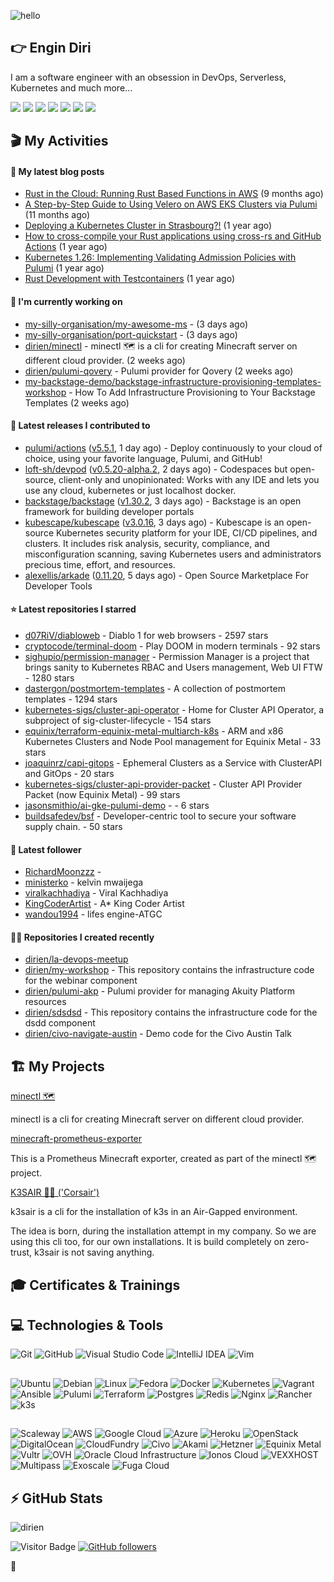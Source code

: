 ![hello](https://media.giphy.com/media/3ornk57KwDXf81rjWM/giphy.gif)

## 👉 Engin Diri

I am a software engineer with an obsession in DevOps, Serverless, Kubernetes and much more...

[![](https://img.shields.io/badge/-@__ediri-000000?style=for-the-badge&logo=X&logoColor=ffffff)](https://x.com/_ediri)
[![](https://img.shields.io/badge/engin--diri-0A66C2?style=for-the-badge&logo=linkedin&logoColor=#0A66C2)](https://www.linkedin.com/in/engin-diri/)
[![](https://img.shields.io/badge/@_ediri@cloud--native.social-6364FF?style=for-the-badge&logo=mastodon&logoColor=white)](https://cloud-native.social/@_ediri)
[![](https://img.shields.io/badge/-@dirien-%23181717?style=for-the-badge&logo=github)](https://github.com/dirien)
[![](https://img.shields.io/badge/-blog.ediri.io-2962FF?style=for-the-badge&logo=hashnode&logoColor=white)](https://blog.ediri.io/)
[![](https://img.shields.io/badge/dirien-003366?style=for-the-badge&logo=linuxfoundation&logoColor=white)](https://openprofile.dev/profile/dirien)
[![](https://img.shields.io/badge/-@__ediri-E4405F?style=for-the-badge&logo=instagram&logoColor=white)](https://www.instagram.com/_ediri/)

## 🎬 My Activities

#### 📖 My latest blog posts
- [Rust in the Cloud: Running Rust Based Functions in AWS](https://blog.ediri.io/rust-in-the-cloud-running-rust-based-functions-in-aws) (9 months ago)
- [A Step-by-Step Guide to Using Velero on AWS EKS Clusters via Pulumi](https://blog.ediri.io/a-step-by-step-guide-to-using-velero-on-aws-eks-clusters-via-pulumi) (11 months ago)
- [Deploying a Kubernetes Cluster in Strasbourg?!](https://blog.ediri.io/deploying-a-kubernetes-cluster-in-strasbourg) (1 year ago)
- [How to cross-compile your Rust applications using cross-rs and GitHub Actions](https://blog.ediri.io/how-to-cross-compile-your-rust-applications-using-cross-rs-and-github-actions) (1 year ago)
- [Kubernetes 1.26: Implementing Validating Admission Policies with Pulumi](https://blog.ediri.io/kubernetes-126-implementing-validating-admission-policies-with-pulumi) (1 year ago)
- [Rust Development with Testcontainers](https://blog.ediri.io/rust-development-with-testcontainers) (1 year ago)

#### 👷 I'm currently working on

- [my-silly-organisation/my-awesome-ms](https://github.com/my-silly-organisation/my-awesome-ms) -  (3 days ago)
- [my-silly-organisation/port-quickstart](https://github.com/my-silly-organisation/port-quickstart) -  (3 days ago)
- [dirien/minectl](https://github.com/dirien/minectl) - minectl 🗺  is a cli for creating Minecraft server on different cloud provider. (2 weeks ago)
- [dirien/pulumi-qovery](https://github.com/dirien/pulumi-qovery) - Pulumi provider for Qovery (2 weeks ago)
- [my-backstage-demo/backstage-infrastructure-provisioning-templates-workshop](https://github.com/my-backstage-demo/backstage-infrastructure-provisioning-templates-workshop) - How To Add Infrastructure Provisioning to Your Backstage Templates (2 weeks ago)

#### 🚀 Latest releases I contributed to

- [pulumi/actions](https://github.com/pulumi/actions) ([v5.5.1](https://github.com/pulumi/actions/releases/tag/v5.5.1), 1 day ago) - Deploy continuously to your cloud of choice, using your favorite language, Pulumi, and GitHub!
- [loft-sh/devpod](https://github.com/loft-sh/devpod) ([v0.5.20-alpha.2](https://github.com/loft-sh/devpod/releases/tag/v0.5.20-alpha.2), 2 days ago) - Codespaces but open-source, client-only and unopinionated: Works with any IDE and lets you use any cloud, kubernetes or just localhost docker.
- [backstage/backstage](https://github.com/backstage/backstage) ([v1.30.2](https://github.com/backstage/backstage/releases/tag/v1.30.2), 3 days ago) - Backstage is an open framework for building developer portals
- [kubescape/kubescape](https://github.com/kubescape/kubescape) ([v3.0.16](https://github.com/kubescape/kubescape/releases/tag/v3.0.16), 3 days ago) - Kubescape is an open-source Kubernetes security platform for your IDE, CI/CD pipelines, and clusters. It includes risk analysis, security, compliance, and misconfiguration scanning, saving Kubernetes users and administrators precious time, effort, and resources.
- [alexellis/arkade](https://github.com/alexellis/arkade) ([0.11.20](https://github.com/alexellis/arkade/releases/tag/0.11.20), 5 days ago) - Open Source Marketplace For Developer Tools

#### ⭐ Latest repositories I starred

- [d07RiV/diabloweb](https://github.com/d07RiV/diabloweb) - Diablo 1 for web browsers - 2597 stars
- [cryptocode/terminal-doom](https://github.com/cryptocode/terminal-doom) - Play DOOM in modern terminals - 92 stars
- [sighupio/permission-manager](https://github.com/sighupio/permission-manager) - Permission Manager is a project that brings sanity to Kubernetes RBAC and Users management, Web UI FTW - 1280 stars
- [dastergon/postmortem-templates](https://github.com/dastergon/postmortem-templates) - A collection of postmortem templates - 1294 stars
- [kubernetes-sigs/cluster-api-operator](https://github.com/kubernetes-sigs/cluster-api-operator) - Home for Cluster API Operator, a subproject of sig-cluster-lifecycle - 154 stars
- [equinix/terraform-equinix-metal-multiarch-k8s](https://github.com/equinix/terraform-equinix-metal-multiarch-k8s) - ARM and x86 Kubernetes Clusters and Node Pool management for Equinix Metal - 33 stars
- [joaquinrz/capi-gitops](https://github.com/joaquinrz/capi-gitops) - Ephemeral Clusters as a Service with ClusterAPI and GitOps - 20 stars
- [kubernetes-sigs/cluster-api-provider-packet](https://github.com/kubernetes-sigs/cluster-api-provider-packet) - Cluster API Provider Packet (now Equinix Metal) - 99 stars
- [jasonsmithio/ai-gke-pulumi-demo](https://github.com/jasonsmithio/ai-gke-pulumi-demo) -  - 6 stars
- [buildsafedev/bsf](https://github.com/buildsafedev/bsf) - Developer-centric tool to secure your software supply chain. - 50 stars

#### 👥 Latest follower

- [RichardMoonzzz](https://github.com/RichardMoonzzz) - 
- [ministerko](https://github.com/ministerko) - kelvin mwaijega
- [viralkachhadiya](https://github.com/viralkachhadiya) - Viral Kachhadiya
- [KingCoderArtist](https://github.com/KingCoderArtist) - A* King Coder Artist
- [wandou1994](https://github.com/wandou1994) - lifes engine-ATGC

#### 👨‍💻 Repositories I created recently

- [dirien/la-devops-meetup](https://github.com/dirien/la-devops-meetup)
- [dirien/my-workshop](https://github.com/dirien/my-workshop) - This repository contains the infrastructure code for the webinar component
- [dirien/pulumi-akp](https://github.com/dirien/pulumi-akp) - Pulumi provider for managing Akuity Platform resources
- [dirien/sdsdsd](https://github.com/dirien/sdsdsd) - This repository contains the infrastructure code for the dsdd component
- [dirien/civo-navigate-austin](https://github.com/dirien/civo-navigate-austin) - Demo code for the Civo Austin Talk


## 🏗️ My Projects
[minectl 🗺](https://github.com/dirien/minectl)

minectl is a cli for creating Minecraft server on different cloud provider.

[minecraft-prometheus-exporter](https://github.com/dirien/minecraft-prometheus-exporter)

This is a Prometheus Minecraft exporter, created as part of the minectl 🗺 project.

[K3SAIR 🏴‍☠️️ ('Corsair')](https://github.com/dirien/k3sair-cli)

k3sair is a cli for the installation of k3s in an Air-Gapped environment.

The idea is born, during the installation attempt in my company. So we are using this cli too, for our own
installations. It is build completely on zero-trust, k3sair is not saving anything.

## 🎓 Certificates & Trainings

<!--START_SECTION:badges-->
<!--END_SECTION:badges-->

## 💻 Technologies & Tools

![Git](https://img.shields.io/badge/git-%23F05033.svg?style=for-the-badge&logo=git&logoColor=white)
![GitHub](https://img.shields.io/badge/github-%23121011.svg?style=for-the-badge&logo=github&logoColor=white)
![Visual Studio Code](https://img.shields.io/badge/VisualStudioCode-0078d7.svg?style=for-the-badge&logo=visual-studio-code&logoColor=white)
![IntelliJ IDEA](https://img.shields.io/badge/IntelliJIDEA-000000.svg?style=for-the-badge&logo=intellij-idea&logoColor=white)
![Vim](https://img.shields.io/badge/VIM-%2311AB00.svg?style=for-the-badge&logo=vim&logoColor=white)

##

![Ubuntu](https://img.shields.io/badge/Ubuntu-E95420?style=for-the-badge&logo=ubuntu&logoColor=white)
![Debian](https://img.shields.io/badge/Debian-D70A53?style=for-the-badge&logo=debian&logoColor=white)
![Linux](https://img.shields.io/badge/Linux-FCC624?style=for-the-badge&logo=linux&logoColor=black)
![Fedora](https://img.shields.io/badge/Fedora-294172?style=for-the-badge&logo=fedora&logoColor=white)
![Docker](https://img.shields.io/badge/docker-0db7ed.svg?style=for-the-badge&logo=docker&logoColor=white)
![Kubernetes](https://img.shields.io/badge/kubernetes-326ce5.svg?style=for-the-badge&logo=kubernetes&logoColor=white)
![Vagrant](https://img.shields.io/badge/vagrant-1563FF.svg?style=for-the-badge&logo=vagrant&logoColor=white)
![Ansible](https://img.shields.io/badge/ansible-1A1918.svg?style=for-the-badge&logo=ansible&logoColor=white)
![Pulumi](https://img.shields.io/badge/pulumi-8A3391.svg?style=for-the-badge&logo=pulumi&logoColor=white)
![Terraform](https://img.shields.io/badge/terraform-5835CC.svg?style=for-the-badge&logo=terraform&logoColor=white)
![Postgres](https://img.shields.io/badge/postgres-316192.svg?style=for-the-badge&logo=postgresql&logoColor=white)
![Redis](https://img.shields.io/badge/redis-DD0031.svg?style=for-the-badge&logo=redis&logoColor=white)
![Nginx](https://img.shields.io/badge/nginx-009639.svg?style=for-the-badge&logo=nginx&logoColor=white)
![Rancher](https://img.shields.io/badge/rancher-0075A8.svg?style=for-the-badge&logo=rancher&logoColor=white)
![k3s](https://img.shields.io/badge/k3s-FFC61C.svg?style=for-the-badge&logo=k3s&logoColor=white)

##

![Scaleway](https://img.shields.io/badge/SCALEWAY-4f0599.svg?style=for-the-badge&logo=scaleway&logoColor=white)
![AWS](https://img.shields.io/badge/AWS-FF9900.svg?style=for-the-badge&logo=amazon-aws&logoColor=white)
![Google Cloud](https://img.shields.io/badge/GoogleCloud-4285F4.svg?style=for-the-badge&logo=google-cloud&logoColor=white)
![Azure](https://img.shields.io/badge/azure-0078D4.svg?style=for-the-badge&logo=microsoft-azure&logoColor=white)
![Heroku](https://img.shields.io/badge/heroku-430098.svg?style=for-the-badge&logo=heroku&logoColor=white)
![OpenStack](https://img.shields.io/badge/Openstack-f01742.svg?style=for-the-badge&logo=openstack&logoColor=white)
![DigitalOcean](https://img.shields.io/badge/DigitalOcean-0080FF.svg?style=for-the-badge&logo=DigitalOcean&logoColor=white)
![CloudFundry](https://img.shields.io/badge/CloudFoundry-0C9ED5.svg?style=for-the-badge&logo=cloudfoundry&logoColor=white)
![Civo](https://img.shields.io/badge/civo-239DFF.svg?style=for-the-badge&logo=civo&logoColor=white)
![Akami](https://img.shields.io/badge/akamai-0096D6?style=for-the-badge&logo=akamai&logoColor=white)
![Hetzner](https://img.shields.io/badge/hetzner-d50c2d?style=for-the-badge&logo=hetzner&logoColor=white)
![Equinix Metal](https://img.shields.io/badge/equinix--metal-d10810?style=for-the-badge&logo=equinixmetal&logoColor=white)
![Vultr](https://img.shields.io/badge/vultr-007BFC?style=for-the-badge&logo=vultr&logoColor=white)
![OVH](https://img.shields.io/badge/ovh-123F6D?style=for-the-badge&logo=ovh&logoColor=white)
![Oracle Cloud Infrastructure](https://img.shields.io/badge/Oracle_Cloud_Infrastructure-F80000?style=for-the-badge&logo=oracle&logoColor=white)
![Ionos Cloud](https://img.shields.io/badge/ionos--cloud-003D8F?style=for-the-badge&logo=ionos&logoColor=white)
![VEXXHOST](https://img.shields.io/badge/VEXXHOST-2A1659?style=for-the-badge&logo=vexxhost&logoColor=white)
![Multipass](https://img.shields.io/badge/Multipass-E95420?style=for-the-badge&logo=ubuntu&logoColor=white)
![Exoscale](https://img.shields.io/badge/Exoscale-DA291C?style=for-the-badge&logo=exoscale&logoColor=white)
![Fuga Cloud](https://img.shields.io/badge/fuga_cloud-242F4B?style=for-the-badge&logo=fugacloud&logoColor=white)

## ⚡ GitHub Stats

![dirien](https://github-readme-stats.vercel.app/api?username=dirien&show_icons=true&count_private=true&theme=dracula)

![Visitor Badge](https://visitor-badge.laobi.icu/badge?page_id=dirien)
[![GitHub followers](https://img.shields.io/github/followers/dirien.svg?style=social&label=Follow&maxAge=2592000)](https://github.com/dirien?tab=followers)

🧿
